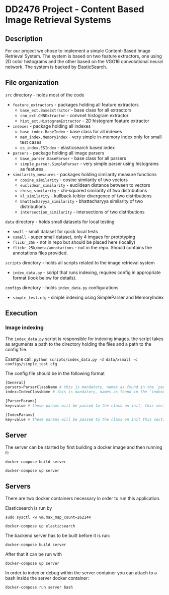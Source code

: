 # DD2476 Project - Content Based Image Retrieval Systems

## Description
For our project we chose to implement a simple Content-Based Image Retrieval System.
The system is based on two feature extractors, one using 2D color histograms and the other based on the VGG16 convolutional neural network. The system is backed by ElasticSearch.

## File organization

`src` directory - holds most of the code
- `feature_extractors` - packages holding all feature extractors
  - `base_ext.BaseExtractor` - base class for all extractors
  - `cnn_ext.CNNExtractor` - convnet histogram extractor
  - `hist_ext.HistogramExtractor` - 2D histogram feature extractor
- `indexes` - package holding all indexes
  - `base_index.BaseIndex` - base class for all indexes
  - `mem_index.MemoryIndex` - very simple in-memory index only for small test cases
  - `es_index.ESIndex` - elasticsearch based index
- `parsers` - package holding all image parsers
  - `base_parser.BaseParser` - base class for all parsers
  - `simple_parser.SimpleParser` - very simple parser using histograms as features
- `similarity_mesaures` - packages holding similarity measure functions
  - `cosine_similarity` - cosine similarity of two vectors
  - `euclidean_similarity` - euclidean distance between to vectors
  - `chisq_similarity` - chi-squared similarity of two distributions
  - `kl_similarity` - kullback-leibler divergence of two distributions
  - `bhattacharyya_similarity` - bhattacharyya similarity of two distributions
  - `intersection_similarity` - intersections of two distributions

`data` directory - holds small datasets for local testing
- `small` - small dataset for quick local tests
- `xsmall` - super small dataset, only 4 imgaes for prototyping
- `flickr_25k` - not in repo but should be placed here (locally)
- `flickr_25k/meta/annotations` - not in the repo. Should contains the annotations files provided.

`scripts` directory - holds all scripts related to the image retrieval system
- `index_data.py` - script that runs indexing, requires config in appropriate format (look below for details).

`configs` directory - holds `index_data.py` configurations
- `simple_test.cfg` - simple indexing using SimpleParser and MemoryIndex

## Execution
### Image indexing
The `index_data.py` script is responsible for indexing images. the script takes as arguments a path to the directory holding the files and a path to the config file.

Example call: `python scripts/index_data.py -d data/xsmall -c configs/simple_test.cfg`

The config file should be in the following format
```python
[General]
parsers=ParserClassName # this is mandatory, names as found in the `parsers` package (without package prefix)
index=IndexClassName # this is mandatory, names as found in the `indexes` package (without package prefix)

[ParserParams]
key=value # these params will be passed to the class on init, this section can be empty

[IndexParams]
key=value # these params will be passed to the class on init this section can be empty
```

## Server

The server can be started by first building a docker image and then running it:

`docker-compose build server`

`docker-compose up server`

## Servers

There are two docker containers necessary in order to run this application.

Elasticsearch is run by

`sudo sysctl -w vm.max_map_count=262144`

`docker-compose up elasticsearch`

The backend server has to be built before it is run:

`docker-compose build server`

After that it can be run with 

`docker-compose up server`


In order to index or debug within the server container you can attach to a bash inside the server docker container:


`docker-compose run server bash`





